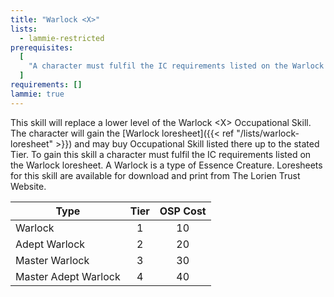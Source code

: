 ```yaml
---
title: "Warlock <X>"
lists:
  - lammie-restricted
prerequisites:
  [
    "A character must fulfil the IC requirements listed on the Warlock loresheet.",
  ]
requirements: []
lammie: true
---
```


This skill will replace a lower level of the Warlock \<X> Occupational Skill. The character will gain the [Warlock loresheet]({{< ref "/lists/warlock-loresheet" >}}) and may buy Occupational Skill listed there up to the stated Tier. To gain this skill a character must fulfil the IC requirements listed on the Warlock loresheet. A Warlock is a type of Essence Creature. Loresheets for this skill are available for download and print from The Lorien Trust Website.

| Type                 | Tier | OSP Cost |
| -------------------- | :--: | :------: |
| Warlock              |  1   |    10    |
| Adept Warlock        |  2   |    20    |
| Master Warlock       |  3   |    30    |
| Master Adept Warlock |  4   |    40    |
